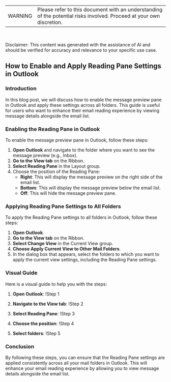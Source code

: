 <br><table><td>WARNING</td><td>Please refer to this document with an understanding of the potential risks involved. Proceed at your own discretion.</td></table><br>

Disclaimer: This content was generated with the assistance of AI and should be verified for accuracy and relevance to your specific use case.

## How to Enable and Apply Reading Pane Settings in Outlook

### Introduction
In this blog post, we will discuss how to enable the message preview pane in Outlook and apply these settings across all folders. This guide is useful for users who want to enhance their email reading experience by viewing message details alongside the email list.

### Enabling the Reading Pane in Outlook
To enable the message preview pane in Outlook, follow these steps:

1. **Open Outlook** and navigate to the folder where you want to see the message preview (e.g., Inbox).
2. **Go to the View tab** on the Ribbon.
3. **Select Reading Pane** in the Layout group.
4. Choose the position of the Reading Pane:
   - **Right**: This will display the message preview on the right side of the email list.
   - **Bottom**: This will display the message preview below the email list.
   - **Off**: This will hide the message preview pane.

### Applying Reading Pane Settings to All Folders
To apply the Reading Pane settings to all folders in Outlook, follow these steps:

1. **Open Outlook**.
2. **Go to the View tab** on the Ribbon.
3. **Select Change View** in the Current View group.
4. **Choose Apply Current View to Other Mail Folders**.
5. In the dialog box that appears, select the folders to which you want to apply the current view settings, including the Reading Pane settings.

### Visual Guide
Here is a visual guide to help you with the steps:

1. **Open Outlook**:
   !Step 1

2. **Navigate to the View tab**:
   !Step 2

3. **Select Reading Pane**:
   !Step 3

4. **Choose the position**:
   !Step 4

5. **Select folders**:
   !Step 5

### Conclusion
By following these steps, you can ensure that the Reading Pane settings are applied consistently across all your mail folders in Outlook. This will enhance your email reading experience by allowing you to view message details alongside the email list.
